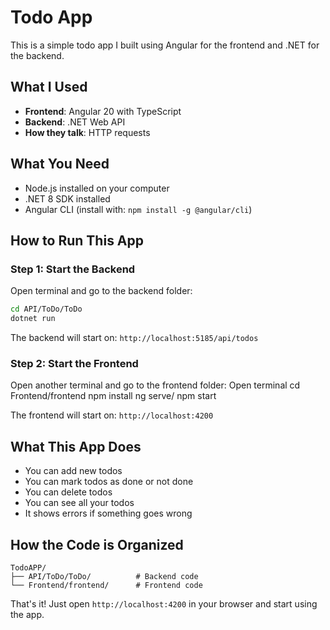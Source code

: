 # Todo App

This is a simple todo app I built using Angular for the frontend and .NET for the backend.

## What I Used

- **Frontend**: Angular 20 with TypeScript
- **Backend**: .NET Web API
- **How they talk**: HTTP requests

## What You Need

- Node.js installed on your computer
- .NET 8 SDK installed
- Angular CLI (install with: `npm install -g @angular/cli`)

## How to Run This App

### Step 1: Start the Backend

Open terminal and go to the backend folder:
```bash
cd API/ToDo/ToDo
dotnet run
```

The backend will start on: `http://localhost:5185/api/todos`

### Step 2: Start the Frontend

Open another terminal and go to the frontend folder:
Open terminal
cd Frontend/frontend
npm install
ng serve/ npm start

The frontend will start on: `http://localhost:4200`

## What This App Does

- You can add new todos
- You can mark todos as done or not done
- You can delete todos
- You can see all your todos
- It shows errors if something goes wrong

## How the Code is Organized

```
TodoAPP/
├── API/ToDo/ToDo/          # Backend code
└── Frontend/frontend/      # Frontend code
```

That's it! Just open `http://localhost:4200` in your browser and start using the app.

